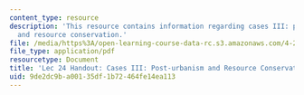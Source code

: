 ```yaml
---
content_type: resource
description: 'This resource contains information regarding cases III: post-urbanism
  and resource conservation.'
file: /media/https%3A/open-learning-course-data-rc.s3.amazonaws.com/4-241j-theory-of-city-form-spring-2013/9de2dc9ba00135df1b72464fe14ea113_MIT4_241JS13_handout24.pdf
file_type: application/pdf
resourcetype: Document
title: 'Lec 24 Handout: Cases III: Post-urbanism and Resource Conservation'
uid: 9de2dc9b-a001-35df-1b72-464fe14ea113
---
```

